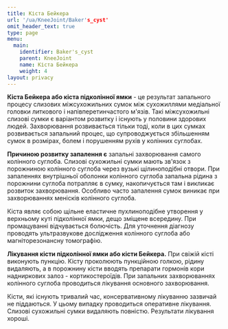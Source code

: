 ```yaml
---
title: Кіста Бейкера
url: '/ua/KneeJoint/Baker's_cyst'
omit_header_text: true
type: page
menu:
  main:
    identifier: Baker's_cyst
    parent: KneeJoint
    name: Кіста Бейкера
    weight: 4
layout: privacy
---
```


**Кіста Бейкера або кіста підколінної ямки** - це результат запального процесу слизових міжсухожильних сумок між сухожиллями медіальної головки литкового і напівперетинчастого ​​м'язів. Такі міжсухожильні слизові сумки є варіантом розвитку і існують у половини здорових людей. Захворювання розвивається тільки тоді, коли в цих сумках розвивається запальний процес, що супроводжується збільшенням сумок в розмірах, болем і порушенням рухів у колінних суглобах.

**Причиною розвитку запалення є** запальні захворювання самого колінного суглоба. Слизові сухожильні сумки мають зв'язок з порожниною колінного суглоба через вузькі щілиноподібні отвори. При запаленнях внутрішньої оболонки колінного суглоба запальна рідина з порожнини суглоба потрапляє в сумку, накопичується там і викликає розвиток захворювання. Особливо часто запалення сумок виникає при захворюваннях менісків колінного суглоба.

Кіста являє собою щільне еластичне пухлиноподібне утворення у верхньому куті підколінної ямки, дещо зміщене всередину. При промацуванні відчувається болючість. Для уточнення діагнозу проводять ультразвукове дослідження колінного суглоба або магніторезонансну томографію.

**Лікування кісти підколінної ямки або кісти Бейкера.** При свіжій кісті виконують пункцію. Кісту проколюють пункційною голкою, рідину видаляють, а в порожнину кісти вводять препарати гормонів кори надниркових залоз - кортикостероїдів. При запальних захворюваннях колінного суглоба проводиться лікування основного захворювання.

Кісти, які існують тривалий час, консервативному лікуванню зазвичай не піддаються. У цьому випадку проводиться оперативне лікування. Слизові сухожильні сумки видаляють повністю. Результати лікування хороші.